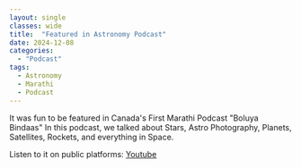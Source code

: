 ```yaml
---
layout: single
classes: wide
title:  "Featured in Astronomy Podcast"
date: 2024-12-08
categories:
  - "Podcast"
tags:
  - Astronomy
  - Marathi
  - Podcast
---
```


It was fun to be featured in Canada's First Marathi Podcast "Boluya Bindaas"
In this podcast, we talked about Stars, Astro Photography, Planets, Satellites, Rockets, and everything in Space.

Listen to it on public platforms: [Youtube](https://youtu.be/H0nULpriWF4?si=LiLdWTqlPlFlmDdU)
